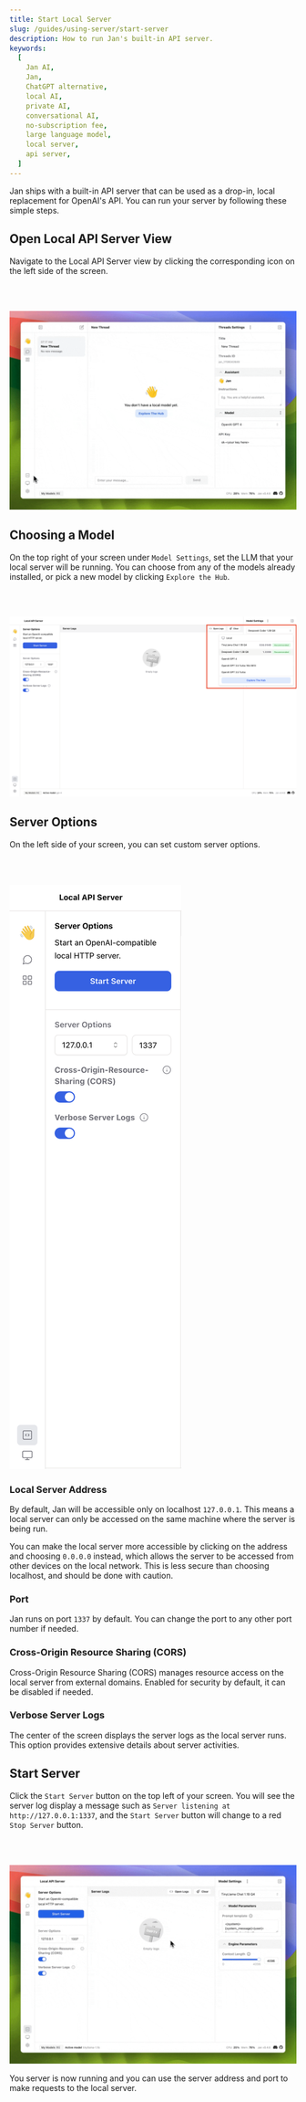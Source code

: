 ```yaml
---
title: Start Local Server
slug: /guides/using-server/start-server
description: How to run Jan's built-in API server.
keywords:
  [
    Jan AI,
    Jan,
    ChatGPT alternative,
    local AI,
    private AI,
    conversational AI,
    no-subscription fee,
    large language model,
    local server,
    api server,
  ]
---
```


Jan ships with a built-in API server that can be used as a drop-in, local replacement for OpenAI's API. You can run your server by following these simple steps.

## Open Local API Server View

Navigate to the Local API Server view by clicking the corresponding icon on the left side of the screen.

<br></br>

![01-local-api-view](./assets/01-local-api-view.gif)

## Choosing a Model

On the top right of your screen under `Model Settings`, set the LLM that your local server will be running. You can choose from any of the models already installed, or pick a new model by clicking `Explore the Hub`.

<br></br>

![01-choose-model](./assets/01-choose-model.png)

## Server Options

On the left side of your screen, you can set custom server options.

<br></br>

![01-server-settings](./assets/01-server-options.png)

### Local Server Address

By default, Jan will be accessible only on localhost `127.0.0.1`. This means a local server can only be accessed on the same machine where the server is being run.

You can make the local server more accessible by clicking on the address and choosing `0.0.0.0` instead, which allows the server to be accessed from other devices on the local network. This is less secure than choosing localhost, and should be done with caution.

### Port

Jan runs on port `1337` by default. You can change the port to any other port number if needed.

### Cross-Origin Resource Sharing (CORS)

Cross-Origin Resource Sharing (CORS) manages resource access on the local server from external domains. Enabled for security by default, it can be disabled if needed.

### Verbose Server Logs

The center of the screen displays the server logs as the local server runs. This option provides extensive details about server activities.

## Start Server

Click the `Start Server` button on the top left of your screen. You will see the server log display a message such as `Server listening at http://127.0.0.1:1337`, and the `Start Server` button will change to a red `Stop Server` button.

<br></br>

![01-running-server](./assets/01-running-server.gif)

You server is now running and you can use the server address and port to make requests to the local server.

